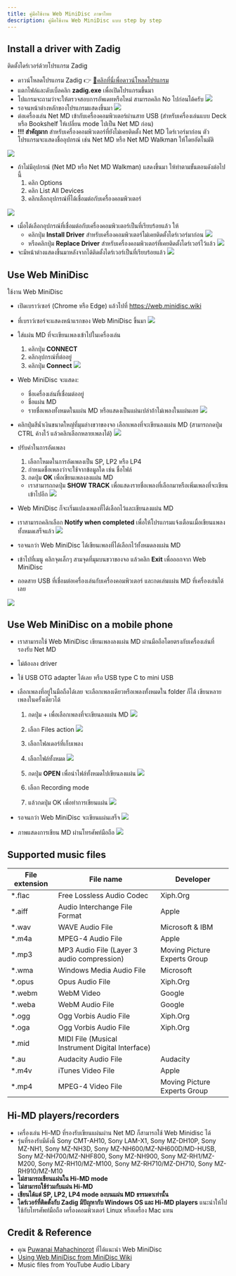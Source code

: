 ```yaml
---
title: คู่มือใช้งาน Web MiniDisc ภาษาไทย
description: คู่มือใช้งาน Web MiniDisc แบบ step by step
---
```


## Install a driver with Zadig
ติดตั้งไดร์เวอร์ด้วยโปรแกรม Zadig

- ดาวน์โหลดโปรแกรม Zadig 👉 [💾คลิกที่นี่เพื่อดาวน์โหลดโปรแกรม](files/zadig.zip)
- แตกไฟล์และดับเบิ้ลคลิก **zadig.exe** เพื่อเปิดโปรแกรมขึ้นมา
- โปแกรมจะถามว่าจะให้ตรวจสอบการอัพเดทหรือไหม่ สามารถคลิก No ไปก่อนได้ครับ
  ![](images/web-minidisc-user-guide/update-policy.png)
- รอจนหน้าต่างหลักของโปรแกรมแสดงขึ้นมา
  ![](images/web-minidisc-user-guide/default-window.png)
- ต่อเครื่องเล่น Net MD เข้ากับเครื่องคอมพิวเตอร์ผ่านสาย USB
  (สำหรับเครื่องเล่นแบบ Deck หรือ Bookshelf ให้เปลี่ยน mode ไปเป็น Net MD ก่อน)
- **!!! สำคัญมาก** สำหรับเครื่องคอมพิวเตอร์ที่ยังไม่เคยติดตั้ง Net MD ไดร์เวอร์มาก่อน
  ตัวโปรแกรมจะแสดงชื่ออุปกรณ์ เช่น Net MD หรือ Net MD Walkman ให้โดยอัตโนมัติ

![](images/web-minidisc-user-guide/auto-select-device.png)

- ถ้าไม่มีอุปกรณ์ (Net MD หรือ Net MD Walkman) แสดงขึ้นมา ให้ทำตามขั้นตอนดังต่อไปนี้
  1. คลิก Options
  2. คลิก List All Devices
  3. คลิกเลือกอุปกรณ์ที่ได้เชื่อมต่อกับเครื่องคอมพิวเตอร์

![](images/web-minidisc-user-guide/list-all-devices.png)

- เมื่อได้เลือกอุปกรณ์ที่เชื่อมต่อกับเครื่องคอมพิวเตอร์เป็นที่เรียบร้อยแล้ว ให้
  - คลิกปุ่ม **Install Driver** สำหรับเครื่องคอมพิวเตอร์ไม่เคยติดตั้งไดร์เวอร์มาก่อน
    ![](images/web-minidisc-user-guide/install-driver.png)
  - หรือคลิกปุ่ม **Replace Driver** สำหรับเครื่องคอมพิวเตอร์ที่เคยติดตั้งไดร์เวอร์ไว้แล้ว
    ![](images/web-minidisc-user-guide/replace-driver.png)
- จะมีหน้าต่างแสดงขึ้นมาหลังจากได้ติดตั้งไดร์เวอร์เป็นที่เรียบร้อยแล้ว
  ![](images/web-minidisc-user-guide/driver-installed-successfully.png)

## Use Web MiniDisc
ใช้งาน Web MiniDisc

- เปิดเบราว์เซอร์ (Chrome หรือ Edge) แล้วไปที่ https://web.minidisc.wiki
- ที่เบราว์เซอร์จะแสดงหน้าแรกของ Web MiniDisc ขึ้นมา
  ![](images/web-minidisc-user-guide/home-page.png)

- ใส่แผ่น MD ที่จะเขียนเพลงเข้าไปในเครื่องเล่น
  1. คลิกปุ่ม **CONNECT**
  2. คลิกอุปกรณ์ที่ต่ออยู่
  3. คลิกปุ่ม **Connect**
  ![](images/web-minidisc-user-guide/connect-device.png)

- Web MiniDisc จะแสดง:
  - ชื่อเครื่องเล่นที่เชื่อมต่ออยู่
  - ชื่อแผ่น MD
  - รายชื่อเพลงทั้งหมดในแผ่น MD หรือแสดงเป็นแผ่นเปล่าถ้าไม่เพลงในแผ่นเลย
  ![](images/web-minidisc-user-guide/list-all-songs.png)

- คลิกปุ่มสีน้ำเงินขนาดใหญ่ที่มุมล่างขวาของจอ เลือกเพลงที่จะเขียนลงแผ่น MD (สามารถกดปุ่ม CTRL ค้างไว้ แล้วคลิกเลือกหลายเพลงได้)
  ![](images/web-minidisc-user-guide/select-songs.png)

- ปรับค่าในการอัดเพลง
  1. เลือกโหมดในการอัดเพลงเป็น SP, LP2 หรือ LP4
  2. กำหนดชื่อเพลงว่าจะใช้จากข้อมูลใด เช่น ชื่อไฟล์
  3. กดปุ่ม **OK** เพื่อเขียนเพลงลงแผ่น MD
  - เราสามารถกดปุ่ม **SHOW TRACK** เพื่อแสดงรายชื่อเพลงที่เลือกมาหรือเพิ่มเพลงที่จะเขียนเข้าไปอีก
    ![](images/web-minidisc-user-guide/upload-settings.png)
- Web MiniDisc ก็จะเริ่มแปลงเพลงที่ได้เลือกไว้และเขียนลงแผ่น MD

- เราสามารถคลิกเลือก **Notify when completed** เพื่อให้โปรแกรมแจ้งเตือนเมื่อเขียนแพลงทั้งหมดเสร็จแล้ว
  ![](images/web-minidisc-user-guide/recording.png)

- รอจนกว่า Web MiniDisc ได้เขียนเพลงที่ได้เลือกไว้ทั้งหมดลงแผ่น MD
- เข้าไปที่เมนู คลิกจุดเล็กๆ สามจุดที่มุมบนขวาของจอ แล้วคลิก **Exit** เพื่อออกจาก Web MiniDisc
- ถอดสาย USB ที่เชื่อมต่อเครื่องเล่นกับเครื่องคอมพิวเตอร์ และกดเล่นแผ่น MD ที่เครื่องเล่นได้เลย

![](images/web-minidisc-user-guide/menu.png)

## Use Web MiniDisc on a mobile phone
- เราสามารถใช้ Web MiniDisc เขียนเพลงลงแผ่น MD ผ่านมือถือโดยตรงกับเครื่องเล่นที่รองรับ Net MD
- ไม่ต้องลง driver
- ใช้ USB OTG adapter ได้เลย หรือ USB type C to mini USB
- เลือกเพลงที่อยู่ในมือถือได้เลย จะเลือกเพลงเดียวหรือเพลงทั้งหมดใน folder ก็ได้ เขียนหลายเพลงในครั้งเดียวได้
  1. กดปุ่ม + เพื่อเลือกเพลงที่จะเขียนลงแผ่น MD
    ![](images/web-minidisc-user-guide/mobile-select-add-music-files.png)

  2. เลือก Files action
    ![](images/web-minidisc-user-guide/mobile-select-files-action.png)

  3. เลือกโฟลเดอร์ที่เก็บเพลง
  4. เลือกไฟล์ทั้งหมด
    ![](images/web-minidisc-user-guide/mobile-select-all-music-files-in-a-folder.png)

  5. กดปุ่ม **OPEN** เพื่อนำไฟล์ทั้งหมดไปเขียนลงแผ่น
    ![](images/web-minidisc-user-guide/mobile-select-open-files.png)

  6. เลือก Recording mode
  7. แล้วกดปุ่ม OK เพื่อทำการเขียนแผ่น
    ![](images/web-minidisc-user-guide/mobile-select-recording-mode-and-ok.png)

- รอจนกว่า Web MiniDisc จะเขียนแผ่นเสร็จ
  ![](images/web-minidisc-user-guide/mobile-recording-status.png)

- ภาพแสดงการเขียน MD ผ่านโทรศัพท์มือถือ
  ![](images/web-minidisc-user-guide/web-minidisc-on-mobile-phone.png)

## Supported music files

| File extension | File name                                        | Developer                    |
|----------------|--------------------------------------------------|------------------------------|
| *.flac         | Free Lossless Audio Codec                        | Xiph.Org                     |
| *.aiff         | Audio Interchange File Format                    | Apple                        |
| *.wav          | WAVE Audio File                                  | Microsoft & IBM              |
| *.m4a          | MPEG-4 Audio File                                | Apple                        |
| *.mp3          | MP3 Audio File (Layer 3 audio compression)     | Moving Picture Experts Group |
| *.wma          | Windows Media Audio File                         | Microsoft                    |
| *.opus         | Opus Audio File                                  | Xiph.Org                     |
| *.webm         | WebM Video                                       | Google                       |
| *.weba         | WebM Audio File                                  | Google                       |
| *.ogg          | Ogg Vorbis Audio File                            | Xiph.Org                     |
| *.oga          | Ogg Vorbis Audio File                            | Xiph.Org                     |
| *.mid          | MIDI File (Musical Instrument Digital Interface) |                              |
| *.au           | Audacity Audio File                              | Audacity                     |
| *.m4v          | iTunes Video File                                | Apple                        |
| *.mp4          | MPEG-4 Video File                                | Moving Picture Experts Group |

## Hi-MD players/recorders
- เครื่องเล่น Hi-MD ที่รองรับเขียนแผ่นผ่าน Net MD ก็สามารถใช้ Web Minidisc ได้
- รุ่นที่รองรับมีดังนี้ Sony CMT-AH10, Sony LAM-X1, Sony MZ-DH10P, Sony MZ-NH1, Sony MZ-NH3D, Sony MZ-NH600/MZ-NH600D/MD-HUSB, Sony MZ-NH700/MZ-NHF800,
  Sony MZ-NH900, Sony MZ-RH1/MZ-M200, Sony MZ-RH10/MZ-M100, Sony MZ-RH710/MZ-DH710, Sony MZ-RH910/MZ-M10
- **ไม่สามารถเขียนแผ่นใน Hi-MD mode**
- **ไม่สามารถใช้ร่วมกับแผ่น Hi-MD**
- **เขียนได้แต่ SP, LP2, LP4 mode ลงบนแผ่น MD ธรรมดาเท่านั้น**
- **ไดร์เวอร์ที่ติดตั้งกับ Zadig มีปัญหากับ Windows OS และ Hi-MD players**
  แนะนำให้ไปใช้กับโทรศัพท์มือถือ เครื่องคอมพิวเตอร์ Linux หรือเครื่อง Mac แทน

## Credit & Reference
- คุณ [Puwanai Mahachinorot](https://www.facebook.com/pinghitz) ที่ได้แนะนำ Web MiniDisc
- [Using Web MiniDisc from MiniDisc Wiki](https://www.minidisc.wiki/guides/webminidisc)
- Music files from YouTube Audio Libary
